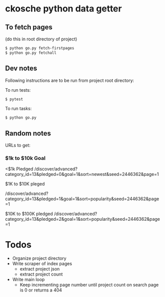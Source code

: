 # ckosche python data getter



## To fetch pages

(do this in root directory of project)

```sh
$ python go.py fetch-firstpages
$ python go.py fetchall
```


## Dev notes

Following instructions are to be run from project root directory:

To run tests:

```sh
$ pytest
```


To run tasks:


```sh
$ python go.py
```







## Random notes

URLs to get:

### $1k to $10k Goal

<$1k Pledged
/discover/advanced?category_id=13&pledged=0&goal=1&sort=newest&seed=2446362&page=1

$1K to $10K pleged

/discover/advanced?category_id=13&pledged=1&goal=1&sort=popularity&seed=2446362&page=1

$10K to $100K pledged
/discover/advanced?category_id=13&pledged=2&goal=1&sort=popularity&seed=2446362&page=1


# Todos

- Organize project directory
- Write scraper of index pages
    - extract project json
    - extract project count
- Write main loop
    - Keep incrementing page number until project count on search page is 0 or returns a 404
